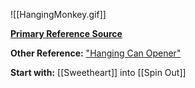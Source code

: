 ![[HangingMonkey.gif]]

[**Primary Reference Source**](https://www.youtube.com/watch?v=eWyBpkYQHSg&ab_channel=JaredSmith)

**Other Reference:**
["Hanging Can Opener"](https://countryswingaz.com/2019/05/27/can-opener/)

**Start with:**
[[Sweetheart]] into [[Spin Out]]